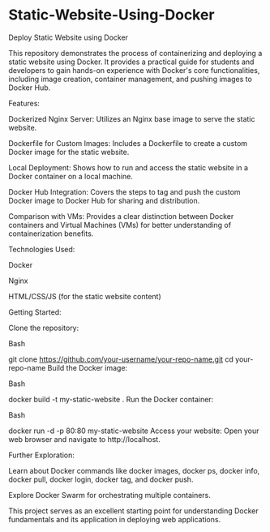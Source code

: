 # Static-Website-Using-Docker
Deploy Static Website using Docker

This repository demonstrates the process of containerizing and deploying a static website using Docker. It provides a practical guide for students and developers to gain hands-on experience with Docker's core functionalities, including image creation, container management, and pushing images to Docker Hub.

Features:

Dockerized Nginx Server: Utilizes an Nginx base image to serve the static website.

Dockerfile for Custom Images: Includes a Dockerfile to create a custom Docker image for the static website.

Local Deployment: Shows how to run and access the static website in a Docker container on a local machine.

Docker Hub Integration: Covers the steps to tag and push the custom Docker image to Docker Hub for sharing and distribution.

Comparison with VMs: Provides a clear distinction between Docker containers and Virtual Machines (VMs) for better understanding of containerization benefits.

Technologies Used:

Docker

Nginx

HTML/CSS/JS (for the static website content)

Getting Started:

Clone the repository:

Bash

git clone https://github.com/your-username/your-repo-name.git
cd your-repo-name
Build the Docker image:

Bash

docker build -t my-static-website .
Run the Docker container:

Bash

docker run -d -p 80:80 my-static-website
Access your website: Open your web browser and navigate to http://localhost.

Further Exploration:

Learn about Docker commands like docker images, docker ps, docker info, docker pull, docker login, docker tag, and docker push.

Explore Docker Swarm for orchestrating multiple containers.

This project serves as an excellent starting point for understanding Docker fundamentals and its application in deploying web applications.

